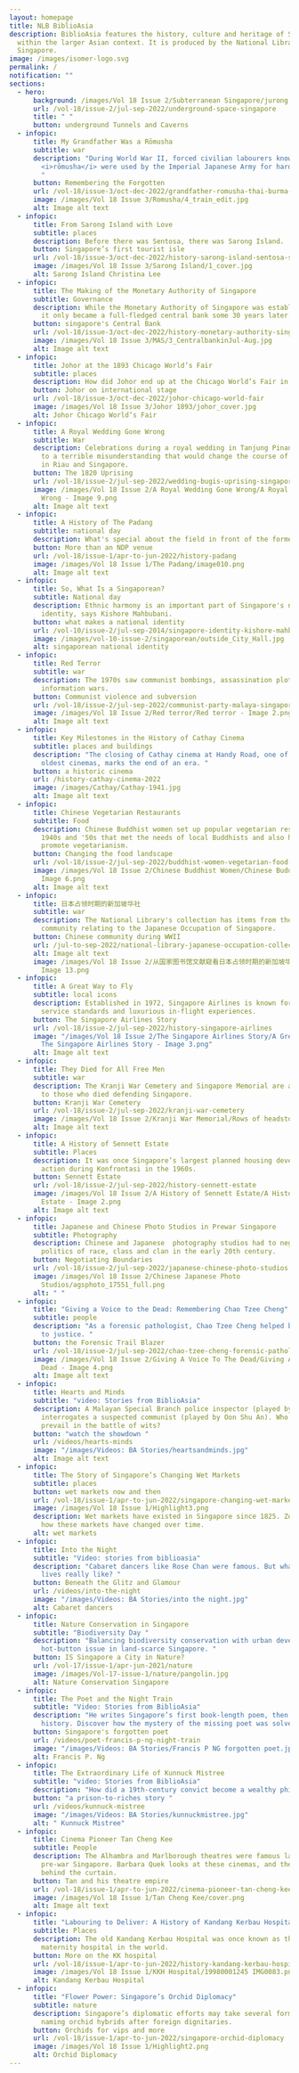 ```yaml
---
layout: homepage
title: NLB BiblioAsia
description: BiblioAsia features the history, culture and heritage of Singapore
  within the larger Asian context. It is produced by the National Library of
  Singapore.
image: /images/isomer-logo.svg
permalink: /
notification: ""
sections:
  - hero:
      background: /images/Vol 18 Issue 2/Subterranean Singapore/jurong caverns banner.jpg
      url: /vol-18/issue-2/jul-sep-2022/underground-space-singapore
      title: " "
      button: underground Tunnels and Caverns
  - infopic:
      title: My Grandfather Was a Rōmusha
      subtitle: war
      description: "During World War II, forced civilian labourers known as
        <i>rōmusha</i> were used by the Imperial Japanese Army for hard labour.
        "
      button: Remembering the Forgotten
      url: /vol-18/issue-3/oct-dec-2022/grandfather-romusha-thai-burma-railway
      image: /images/Vol 18 Issue 3/Romusha/4_train_edit.jpg
      alt: Image alt text
  - infopic:
      title: From Sarong Island with Love
      subtitle: places
      description: Before there was Sentosa, there was Sarong Island.
      button: Singapore’s first tourist isle
      url: /vol-18/issue-3/oct-dec-2022/history-sarong-island-sentosa-singapore
      image: /images/Vol 18 Issue 3/Sarong Island/1_cover.jpg
      alt: Sarong Island Christina Lee
  - infopic:
      title: The Making of the Monetary Authority of Singapore
      subtitle: Governance
      description: While the Monetary Authority of Singapore was established in 1971,
        it only became a full-fledged central bank some 30 years later.
      button: singapore's Central Bank
      url: /vol-18/issue-3/oct-dec-2022/history-monetary-authority-singapore-central-bank
      image: /images/Vol 18 Issue 3/MAS/3_CentralbankinJul-Aug.jpg
      alt: Image alt text
  - infopic:
      title: Johor at the 1893 Chicago World’s Fair
      subtitle: places
      description: How did Johor end up at the Chicago World’s Fair in the 19th century?
      button: Johor on international stage
      url: /vol-18/issue-3/oct-dec-2022/johor-chicago-world-fair
      image: /images/Vol 18 Issue 3/Johor 1893/johor_cover.jpg
      alt: Johor Chicago World’s Fair
  - infopic:
      title: A Royal Wedding Gone Wrong
      subtitle: War
      description: Celebrations during a royal wedding in Tanjung Pinang in 1819 led
        to a terrible misunderstanding that would change the course of history
        in Riau and Singapore.
      button: The 1820 Uprising
      url: /vol-18/issue-2/jul-sep-2022/wedding-bugis-uprising-singapore-riau
      image: /images/Vol 18 Issue 2/A Royal Wedding Gone Wrong/A Royal Wedding Gone
        Wrong - Image 9.png
      alt: Image alt text
  - infopic:
      title: A History of The Padang
      subtitle: national day
      description: What's special about the field in front of the former City Hall building?
      button: More than an NDP venue
      url: /vol-18/issue-1/apr-to-jun-2022/history-padang
      image: /images/Vol 18 Issue 1/The Padang/image010.png
      alt: Image alt text
  - infopic:
      title: So, What Is a Singaporean?
      subtitle: National day
      description: Ethnic harmony is an important part of Singapore's national
        identity, says Kishore Mahbubani.
      button: what makes a national identity
      url: /vol-10/issue-2/jul-sep-2014/singapore-identity-kishore-mahbubani
      image: /images/vol-10-issue-2/singaporean/outside_City_Hall.jpg
      alt: singaporean national identity
  - infopic:
      title: Red Terror
      subtitle: war
      description: The 1970s saw communist bombings, assassination plots and covert
        information wars.
      button: Communist violence and subversion
      url: /vol-18/issue-2/jul-sep-2022/communist-party-malaya-singapore
      image: /images/Vol 18 Issue 2/Red terror/Red terror - Image 2.png
      alt: Image alt text
  - infopic:
      title: Key Milestones in the History of Cathay Cinema
      subtitle: places and buildings
      description: "The closing of Cathay cinema at Handy Road, one of Singapore’s
        oldest cinemas, marks the end of an era. "
      button: a historic cinema
      url: /history-cathay-cinema-2022
      image: /images/Cathay/Cathay-1941.jpg
      alt: Image alt text
  - infopic:
      title: Chinese Vegetarian Restaurants
      subtitle: Food
      description: Chinese Buddhist women set up popular vegetarian restaurants in the
        1940s and '50s that met the needs of local Buddhists and also helped
        promote vegetarianism.
      button: Changing the food landscape
      url: /vol-18/issue-2/jul-sep-2022/buddhist-women-vegetarian-food-singapore
      image: /images/Vol 18 Issue 2/Chinese Buddhist Women/Chinese Buddhist Women -
        Image 6.png
      alt: Image alt text
  - infopic:
      title: 日本占领时期的新加坡华社
      subtitle: war
      description: The National Library's collection has items from the Chinese
        community relating to the Japanese Occupation of Singapore.
      button: Chinese community during WWII
      url: /jul-to-sep-2022/national-library-japanese-occupation-collection
      alt: Image alt text
      image: /images/Vol 18 Issue 2/从国家图书馆文献窥看日本占领时期的新加坡华社/从国家图书馆文献窥看日本占领时期的新加坡华社 -
        Image 13.png
  - infopic:
      title: A Great Way to Fly
      subtitle: local icons
      description: Established in 1972, Singapore Airlines is known for its impeccable
        service standards and luxurious in-flight experiences.
      button: The Singapore Airlines Story
      url: /vol-18/issue-2/jul-sep-2022/history-singapore-airlines
      image: "/images/Vol 18 Issue 2/The Singapore Airlines Story/A Great Way to Fly:
        The Singapore Airlines Story - Image 3.png"
      alt: Image alt text
  - infopic:
      title: They Died for All Free Men
      subtitle: war
      description: The Kranji War Cemetery and Singapore Memorial are a solemn tribute
        to those who died defending Singapore. 
      button: Kranji War Cemetery
      url: /vol-18/issue-2/jul-sep-2022/kranji-war-cemetery
      image: /images/Vol 18 Issue 2/Kranji War Memorial/Rows of headstones.png
      alt: Image alt text
  - infopic:
      title: A History of Sennett Estate
      subtitle: Places
      description: It was once Singapore’s largest planned housing development and saw
        action during Konfrontasi in the 1960s.
      button: Sennett Estate
      url: /vol-18/issue-2/jul-sep-2022/history-sennett-estate
      image: /images/Vol 18 Issue 2/A History of Sennett Estate/A History of Sennett
        Estate - Image 2.png
      alt: Image alt text
  - infopic:
      title: Japanese and Chinese Photo Studios in Prewar Singapore
      subtitle: Photography
      description: Chinese and Japanese  photography studios had to negotiate the
        politics of race, class and clan in the early 20th century.
      button: Negotiating Boundaries
      url: /vol-18/issue-2/jul-sep-2022/japanese-chinese-photo-studios
      image: /images/Vol 18 Issue 2/Chinese Japanese Photo
        Studios/agsphoto_17551_full.png
      alt: " "
  - infopic:
      title: "Giving a Voice to the Dead: Remembering Chao Tzee Cheng"
      subtitle: people
      description: "As a forensic pathologist, Chao Tzee Cheng helped bring murderers
        to justice. "
      button: the Forensic Trail Blazer
      url: /vol-18/issue-2/jul-sep-2022/chao-tzee-cheng-forensic-pathologist
      image: /images/Vol 18 Issue 2/Giving A Voice To The Dead/Giving A Voice To The
        Dead - Image 4.png
      alt: Image alt text
  - infopic:
      title: Hearts and Minds
      subtitle: "video: Stories from BiblioAsia"
      description: A Malayan Special Branch police inspector (played by Jo Tan)
        interrogates a suspected communist (played by Oon Shu An). Who will
        prevail in the battle of wits?
      button: "watch the showdown "
      url: /videos/hearts-minds
      image: "/images/Videos: BA Stories/heartsandminds.jpg"
      alt: Image alt text
  - infopic:
      title: The Story of Singapore’s Changing Wet Markets
      subtitle: places
      button: wet markets now and then
      url: /vol-18/issue-1/apr-to-jun-2022/singapore-changing-wet-markets
      image: /images/Vol 18 Issue 1/Highlight3.png
      description: Wet markets have existed in Singapore since 1825. Zoe Yeo looks at
        how these markets have changed over time.
      alt: wet markets
  - infopic:
      title: Into the Night
      subtitle: "Video: stories from biblioasia"
      description: "Cabaret dancers like Rose Chan were famous. But what were their
        lives really like? "
      button: Beneath the Glitz and Glamour
      url: /videos/into-the-night
      image: "/images/Videos: BA Stories/into the night.jpg"
      alt: Cabaret dancers
  - infopic:
      title: Nature Conservation in Singapore
      subtitle: "‎Biodiversity Day "
      description: "Balancing biodiversity conservation with urban development is a
        hot-button issue in land-scarce Singapore. "
      button: IS Singapore a City in Nature?
      url: /vol-17/issue-1/apr-jun-2021/nature
      image: /images/Vol-17-issue-1/nature/pangolin.jpg
      alt: Nature Conservation Singapore
  - infopic:
      title: The Poet and the Night Train
      subtitle: "Video: Stories from BiblioAsia"
      description: "He writes Singapore’s first book-length poem, then vanishes from
        history. Discover how the mystery of the missing poet was solved. "
      button: Singapore's forgotten poet
      url: /videos/poet-francis-p-ng-night-train
      image: "/images/Videos: BA Stories/Francis P NG forgotten poet.jpg"
      alt: Francis P. Ng
  - infopic:
      title: The Extraordinary Life of Kunnuck Mistree
      subtitle: "video: Stories from BiblioAsia"
      description: "How did a 19th-century convict become a wealthy philanthropist? "
      button: "a prison-to-riches story "
      url: /videos/kunnuck-mistree
      image: "/images/Videos: BA Stories/kunnuckmistree.jpg"
      alt: " Kunnuck Mistree"
  - infopic:
      title: Cinema Pioneer Tan Cheng Kee
      subtitle: People
      description: The Alhambra and Marlborough theatres were famous landmarks in
        pre-war Singapore. Barbara Quek looks at these cinemas, and the man
        behind the curtain.
      button: Tan and his theatre empire
      url: /vol-18/issue-1/apr-to-jun-2022/cinema-pioneer-tan-cheng-kee
      image: /images/Vol 18 Issue 1/Tan Cheng Kee/cover.png
      alt: Image alt text
  - infopic:
      title: "Labouring to Deliver: A History of Kandang Kerbau Hospital"
      subtitle: Places
      description: The old Kandang Kerbau Hospital was once known as the busiest
        maternity hospital in the world.
      button: More on the KK hospital
      url: /vol-18/issue-1/apr-to-jun-2022/history-kandang-kerbau-hospital
      image: /images/Vol 18 Issue 1/KKH Hospital/19980001245 IMG0083.png
      alt: Kandang Kerbau Hospital
  - infopic:
      title: "Flower Power: Singapore’s Orchid Diplomacy"
      subtitle: nature
      description: Singapore’s diplomatic efforts may take several forms, including
        naming orchid hybrids after foreign dignitaries.
      button: Orchids for vips and more
      url: /vol-18/issue-1/apr-to-jun-2022/singapore-orchid-diplomacy
      image: /images/Vol 18 Issue 1/Highlight2.png
      alt: Orchid Diplomacy
---
```

